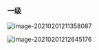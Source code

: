 ### 一级

![image-20210201211358087](C:\Users\Administrator\AppData\Roaming\Typora\typora-user-images\image-20210201211358087.png)



![image-20210201212645176](image-20210201212645176.png)